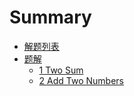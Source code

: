 # Summary

* [解题列表](list.md)
* [题解](Leetcode.md)
	* [1 Two Sum](solution/Q1.md)
	* [2 Add Two Numbers](solution/Q2.md)
